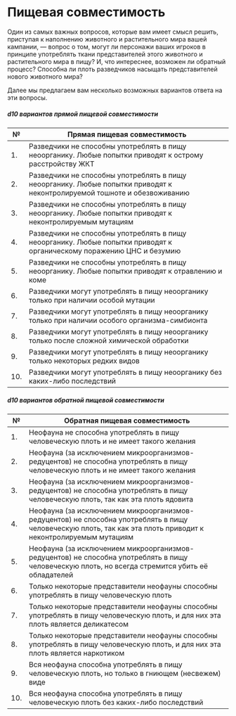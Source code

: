 # Пищевая совместимость
Один из самых важных вопросов, которые вам имеет смысл решить, приступая к наполнению животного и растительного мира вашей кампании, — вопрос о том, могут ли персонажи ваших игроков в принципе употреблять ткани представителей этого животного и растительного мира в пищу? И, что интереснее, возможен ли обратный процесс? Способна ли плоть разведчиков насыщать представителей нового животного мира?

Далее мы предлагаем вам несколько возможных вариантов ответа на эти вопросы.

##### d10 вариантов прямой пищевой совместимости
|№|Прямая пищевая совместимость|
| ------------ | ------------ |
|1.|Разведчики не способны употреблять в пищу неоорганику. Любые попытки приводят к острому расстройству ЖКТ|
|2.|Разведчики не способны употреблять в пищу неоорганику. Любые попытки приводят к неконтролируемой тошноте и обезвоживанию|
|3.|Разведчики не способны употреблять в пищу неоорганику. Любые попытки приводят к неконтролируемым мутациям|
|4.|Разведчики не способны употреблять в пищу неоорганику. Любые попытки приводят к органическому поражению ЦНС и безумию|
|5.|Разведчики не способны употреблять в пищу неоорганику. Любые попытки приводят к отравлению и коме|
|6.|Разведчики могут употреблять в пищу неоорганику только при наличии особой мутации|
|7.|Разведчики могут употреблять в пищу неоорганику только при наличии особого организма-симбионта|
|8.|Разведчики могут употреблять в пищу неоорганику только после сложной химической обработки|
|9.|Разведчики могут употреблять в пищу неоорганику только некоторых редких видов|
|10.|Разведчики могут употреблять в пищу неоорганику без каких-либо последствий|

##### d10 вариантов обратной пищевой совместимости
|№|Обратная пищевая совместимость|
| ------------ | ------------ |
|1.|Неофауна не способна употреблять в пищу человеческую плоть и не имеет такого желания|
|2.|Неофауна (за исключением микроорганизмов-редуцентов) не способна употреблять в пищу человеческую плоть и не имеет такого желания|
|3.|Неофауна (за исключением микроорганизмов-редуцентов) не способна употреблять в пищу человеческую плоть, так как эта плоть ядовита|
|4.|Неофауна (за исключением микроорганизмов-редуцентов) не способна употреблять в пищу человеческую плоть, так как эта плоть приводит к неконтролируемым мутациям|
|5.|Неофауна (за исключением микроорганизмов-редуцентов) не способна употреблять в пищу человеческую плоть, но всегда стремится убить её обладателей|
|6.|Только некоторые представители неофауны способны употреблять в пищу человеческую плоть|
|7.|Только некоторые представители неофауны способны употреблять в пищу человеческую плоть, и для них эта плоть является деликатесом|
|8.|Только некоторые представители неофауны способны употреблять в пищу человеческую плоть, и для них эта плоть является наркотиком|
|9.|Вся неофауна способна употреблять в пищу человеческую плоть, но только в гниющем (несвежем) виде|
|10.|Вся неофауна способна употреблять в пищу человеческую плоть без каких-либо последствий|
